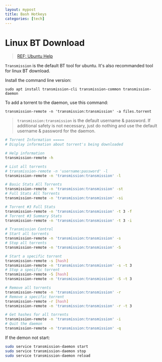 ```yaml
---
layout: mypost
title: Bash Hotkeys
categories: [tech]
---
```


# Linux BT Download

> [REF: Ubuntu Help](https://help.ubuntu.com/community/TransmissionHowTo)

`Transmission` is the default BT tool for ubuntu. It's also recommanded tool for linux BT download.

Install the command line version:

```text
sudo apt install transmission-cli transmission-common transmission-daemon
```

To add a torrent to the daemon, use this command:

```text
transmission-remote -n 'transmission:transmission' -a files.torrent
```

> `transmission:transmission` is the default username & password. If additional safety is not necessary, just do nothing and use the default username & password for  the daemon.

```sh
# Torrent Information =====
# Display information about torrent's being downloaded

# Help information
transmission-remote -h

# List all torrents
# transmission-remote -n 'username:password' -l
transmission-remote -n 'transmission:transmission' -l

# Basic Stats All Torrents
transmission-remote -n 'transmission:transmission' -st
# Full Stats All Torrents
transmission-remote -n 'transmission:transmission' -si

# Torrent #3 Full Stats
transmission-remote -n 'transmission:transmission' -t 3 -f
# Torrent #3 Summary Stats
transmission-remote -n 'transmission:transmission' -t 3 -i

# Transmission Control
# Start all torrents
transmission-remote -n 'transmission:transmission' -s
# Stop all torrents
transmission-remote -n 'transmission:transmission' -S

# Start a specific torrent
transmission-remote -s [hash]
transmission-remote -n 'transmission:transmission' -s -t 3
# Stop a specific torrent
transmission-remote -S [hash]
transmission-remote -n 'transmission:transmission' -S -t 3

# Remove all torrents
transmission-remote -n 'transmission:transmission' -r
# Remove a specific torrent
transmission-remote -r [hash]
transmission-remote -n 'transmission:transmission' -r -t 3

# Get hashes for all torrents
transmission-remote -n 'transmission:transmission' -i
# Quit the daemon
transmission-remote -n 'transmission:transmission' -q
```

If the demon not start:

```sh
sudo service transmission-daemon start
sudo service transmission-daemon stop
sudo service transmission-daemon reload
```

